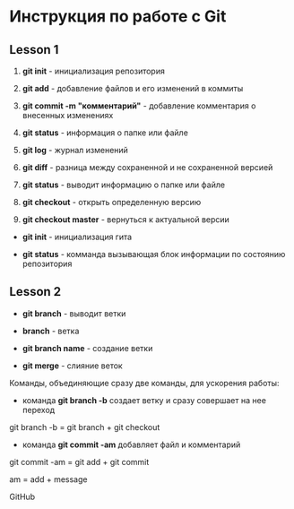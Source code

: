 # Инструкция по работе с Git

## Lesson 1

1. **git init** - инициализация репозитория

2. **git add** - добавление файлов и его изменений в коммиты

3. **git commit -m "комментарий"** - добавление комментария о внесенных изменениях

4. **git status** - информация о папке или файле

5. **git log** - журнал изменений

6. **git diff** - разница между сохраненной и не сохраненной версией

7. **git status** - выводит информацию о папке или файле

8. **git checkout** - открыть определенную версию

9. **git checkout master** - вернуться к актуальной версии

- **git init** - инициализация гита

- **git status** - комманда вызывающая блок информации по состоянию репозитория

## Lesson 2

- **git branch** - выводит ветки

- **branch** - ветка

- **git branch name** - cоздание ветки

- **git merge** - слияние веток

Команды, объединяющие сразу две команды, для ускорения работы:

- команда **git branch -b** создает ветку и сразу совершает на нее переход

git branch -b = git branch + git checkout

- команда **git commit -am** добавляет файл и комментарий

git commit -am = git add + git commit

am = add + message

GitHub
